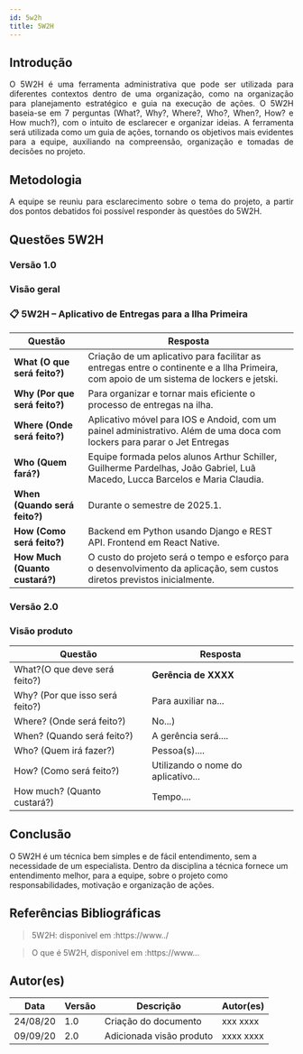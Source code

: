 ```yaml
---
id: 5w2h
title: 5W2H
---
```


## Introdução

<p align = "justify">
    O 5W2H é uma ferramenta administrativa  que pode ser utilizada para diferentes contextos dentro de uma organização, como na organização para planejamento estratégico e guia na execução de ações. O 5W2H baseia-se em 7 perguntas (What?, Why?, Where?, Who?, When?, How? e How much?), com o intuito de esclarecer e organizar ideias. A ferramenta será utilizada como um guia de ações, tornando os objetivos mais evidentes para a equipe, auxiliando na compreensão, organização e tomadas de decisões no projeto.
</p>

## Metodologia

<p align = "justify">
    A equipe se reuniu para esclarecimento sobre o tema do projeto, a partir dos pontos debatidos foi possível responder às questões do 5W2H.  
</p>


## Questões 5W2H

### Versão 1.0

### Visão geral

### 📋 **5W2H – Aplicativo de Entregas para a Ilha Primeira**

| **Questão** | **Resposta** |
| --- | --- |
| **What (O que será feito?)** | Criação de um aplicativo para facilitar as entregas entre o continente e a Ilha Primeira, com apoio de um sistema de lockers e jetski. |
| **Why (Por que será feito?)** | Para organizar e tornar mais eficiente o processo de entregas na ilha. |
| **Where (Onde será feito?)** | Aplicativo móvel para IOS e Andoid, com um painel administrativo. Além de uma doca com lockers para parar o Jet Entregas |
| **Who (Quem fará?)** | Equipe formada pelos alunos Arthur Schiller, Guilherme Pardelhas, João Gabriel, Luã Macedo, Lucca Barcelos e Maria Claudia. |
| **When (Quando será feito?)** |  Durante o semestre de 2025.1. |
| **How (Como será feito?)** | Backend em Python usando Django e REST API. Frontend em React Native. |
| **How Much (Quanto custará?)** |  O custo do projeto será o tempo e esforço para o desenvolvimento da aplicação, sem custos diretos previstos inicialmente.  |


### Versão 2.0

### Visão produto

|Questão|Resposta|
|-------|--------|
|What?(O que deve será feito?)| **Gerência de XXXX**|
|Why? (Por que isso será feito?)| Para auxiliar na...|
|Where? (Onde será feito?)|No...)|
|When? (Quando será feito?)| A gerência será....|
|Who? (Quem irá fazer?)| Pessoa(s)....|
|How? (Como será feito?)| Utilizando o nome do aplicativo... |
|How much? (Quanto custará?)|Tempo....|


## Conclusão

O 5W2H é um técnica bem simples e de fácil entendimento, sem a necessidade de um especialista. Dentro da disciplina a técnica fornece um entendimento melhor, para a equipe, sobre o projeto como responsabilidades, motivação e organização de ações.   
 
 
## Referências Bibliográficas
> 5W2H: disponivel em :https://www../

> O que é 5W2H, disponivel em :https://www...

## Autor(es)
| Data | Versão | Descrição | Autor(es) |
| -- | -- | -- | -- |
| 24/08/20 | 1.0 | Criação do documento | xxx xxxx | 
| 09/09/20 | 2.0 | Adicionada visão produto | xxxx xxxx | 
